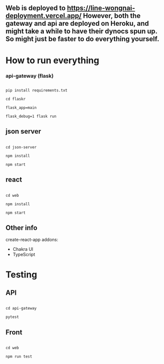 ## Web is deployed to https://line-wongnai-deployment.vercel.app/ However, both the gateway and api are deployed on Heroku, and might take a while to have their dynocs spun up. So might just be faster to do everything yourself.

# How to run everything

### api-gateway (flask)

```shell

pip install requirements.txt

cd flaskr

flask_app=main

flask_debug=1 flask run

```

## json server

```shell

cd json-server

npm install

npm start

```

## react

```shell

cd web

npm install

npm start

```

## Other info

create-react-app addons:

- Chakra UI
- TypeScript

# Testing

## API

```shell

cd api-gateway

pytest

```

## Front

```shell

cd web

npm run test

```
